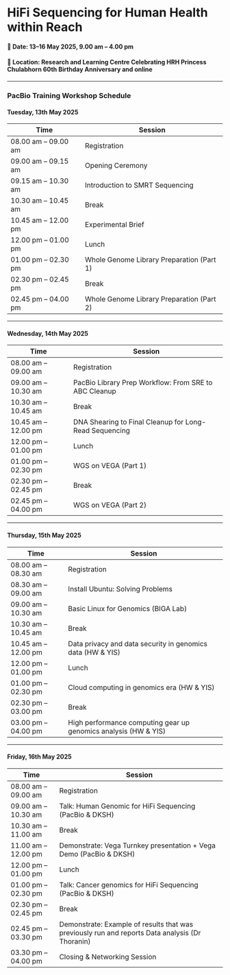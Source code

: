# HiFi Sequencing for Human Health within Reach
#### 📅 Date: 13–16 May 2025, 9.00 am – 4.00 pm
#### 📍 Location: Research and Learning Centre Celebrating HRH Princess Chulabhorn 60th Birthday Anniversary and online
---
### **PacBio Training Workshop Schedule**

#### **Tuesday, 13th May 2025**

| Time                  | Session                                         |
|-----------------------|----------------------------------------------------------------------|
| 08.00 am – 09.00 am   | Registration                                    |
| 09.00 am – 09.15 am   | Opening Ceremony                                |
| 09.15 am – 10.30 am   | Introduction to SMRT Sequencing                 |
| 10.30 am – 10.45 am   | Break                                           |
| 10.45 am – 12.00 pm   | Experimental Brief                              |
| 12.00 pm – 01.00 pm   | Lunch                                           |
| 01.00 pm – 02.30 pm   | Whole Genome Library Preparation (Part 1)       |
| 02.30 pm – 02.45 pm   | Break                                           |
| 02.45 pm – 04.00 pm   | Whole Genome Library Preparation (Part 2)       |

---

#### **Wednesday, 14th May 2025**

| Time                  | Session                                                         |
|-----------------------|----------------------------------------------------------------------|
| 08.00 am – 09.00 am   | Registration                                                    |
| 09.00 am – 10.30 am   | PacBio Library Prep Workflow: From SRE to ABC Cleanup           |
| 10.30 am – 10.45 am   | Break                                                           |
| 10.45 am – 12.00 pm   | DNA Shearing to Final Cleanup for Long-Read Sequencing          |
| 12.00 pm – 01.00 pm   | Lunch                                                           |
| 01.00 pm – 02.30 pm   | WGS on VEGA (Part 1)                                            |
| 02.30 pm – 02.45 pm   | Break                                                           |
| 02.45 pm – 04.00 pm   | WGS on VEGA (Part 2)                                            |

---

#### **Thursday, 15th May 2025**

| Time                  | Session                                                          |
|-----------------------|----------------------------------------------------------------------|
| 08.00 am – 08.30 am   | Registration                                     |
| 08.30 am – 09.00 am   | Install Ubuntu: Solving Problems                 |
| 09.00 am – 10.30 am   | Basic Linux for Genomics (BIGA Lab)               |
| 10.30 am – 10.45 am   | Break                                            |
| 10.45 am – 12.00 pm   | Data privacy and data security in genomics data (HW & YIS)  |
| 12.00 pm – 01.00 pm   | Lunch                                            |
| 01.00 pm – 02.30 pm   | Cloud computing in genomics era (HW & YIS)       |
| 02.30 pm – 03.00 pm   | Break                                            |
| 03.00 pm – 04.00 pm   | High performance computing gear up genomics analysis (HW & YIS)    |

---

#### **Friday, 16th May 2025**

| Time                  | Session                                                              |
|-----------------------|----------------------------------------------------------------------|
| 08.00 am – 09.00 am   | Registration                                                         |
| 09.00 am – 10.30 am   | Talk: Human Genomic for HiFi Sequencing (PacBio & DKSH)              |
| 10.30 am – 11.00 am   | Break                                                                |
| 11.00 am – 12.00 pm   | Demonstrate: Vega Turnkey presentation + Vega Demo (PacBio & DKSH)   |
| 12.00 pm – 01.00 pm   | Lunch                                                                |
| 01.00 pm – 02.30 pm   | Talk: Cancer genomics for HiFi Sequencing (PacBio & DKSH)            |
| 02.30 pm – 02.45 pm   | Break                                                                |
| 02.45 pm – 03.30 pm   | Demonstrate: Example of results that was previously run and reports Data analysis (Dr Thoranin)             |
| 03.30 pm – 04.00 pm   | Closing & Networking Session                                         |
